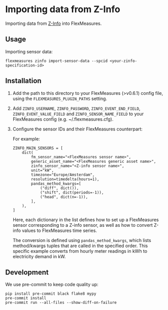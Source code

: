 # Importing data from Z-Info

Importing data from [Z-Info](https://www.z-info.nl) into FlexMeasures.


## Usage

Importing sensor data:

    flexmeasures zinfo import-sensor-data --spcid <your-zinfo-specification-id>


## Installation

1. Add the path to this directory to your FlexMeasures (>v0.6.1) config file,
using the `FLEXMEASURES_PLUGIN_PATHS` setting.

2. Add `ZINFO_USERNAME`, `ZINFO_PASSWORD`, `ZINFO_EVENT_END_FIELD`, `ZINFO_EVENT_VALUE_FIELD` and `ZINFO_SENSOR_NAME_FIELD` to your FlexMeasures config (e.g. ~/.flexmeasures.cfg).

3. Configure the sensor IDs and their FlexMeasures counterpart:

   For example:

       ZINFO_MAIN_SENSORS = [
           dict(
               fm_sensor_name="<FlexMeasures sensor name>",
               generic_asset_name="<FlexMeasures generic asset name>",
               zinfo_sensor_name="<Z-info sensor name>",
               unit="kW",
               timezone="Europe/Amsterdam",
               resolution=timedelta(hours=1),
               pandas_method_kwargs=[
                   ("diff", dict()),
                   ("shift", dict(periods=-1)),
                   ("head", dict(n=-1)),
               ],
           ),
       ]

   Here, each dictionary in the list defines how to set up a FlexMeasures sensor corresponding to a Z-info sensor,
   as well as how to convert Z-info values to FlexMeasures time series.
   
   The conversion is defined using `pandas_method_kwargs`, which lists method/kwargs tuples that are called in the specified order.
   This specific example converts from hourly meter readings in kWh to electricity demand in kW. 

## Development

We use pre-commit to keep code quality up:

    pip install pre-commit black flake8 mypy
    pre-commit install
    pre-commit run --all-files --show-diff-on-failure
